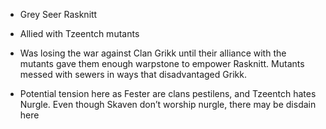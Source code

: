- Grey Seer Rasknitt

- Allied with Tzeentch mutants

- Was losing the war against Clan Grikk until their alliance with the mutants gave them enough warpstone to empower Rasknitt. Mutants messed with sewers in ways that disadvantaged Grikk.

- Potential tension here as Fester are clans pestilens, and Tzeentch hates Nurgle. Even though Skaven don’t worship nurgle, there may be disdain here